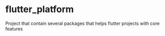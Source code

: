 # flutter_platform
Project that contain several packages that helps flutter projects with core features
